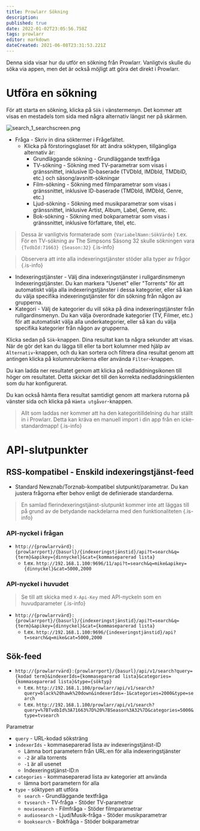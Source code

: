 ```yaml
---
title: Prowlarr Sökning
description: 
published: true
date: 2022-01-02T23:05:56.758Z
tags: prowlarr
editor: markdown
dateCreated: 2021-06-08T23:31:53.221Z
---
```


Denna sida visar hur du utför en sökning från Prowlarr. Vanligtvis skulle du söka via appen, men det är också möjligt att göra det direkt i Prowlarr.

# Utföra en sökning

För att starta en sökning, klicka på `Sök` i vänstermenyn. Det kommer att visas en mestadels tom sida med några alternativ längst ner på skärmen.

![search_1_searchscreen.png](/assets/prowlarr/search_1_searchscreen.png)

- Fråga - Skriv in dina söktermer i Frågefältet.
  - Klicka på förstoringsglaset för att ändra söktypen, tillgängliga alternativ är:
    - Grundläggande sökning - Grundläggande textfråga
    - TV-sökning - Sökning med TV-parametrar som visas i gränssnittet, inklusive ID-baserade (TVDbId, IMDbId, TMDbID, etc.) och säsong/avsnitt-sökningar
    - Film-sökning - Sökning med filmparametrar som visas i gränssnittet, inklusive ID-baserade (TMDbId, IMDbId, Genre, etc.)
    - Ljud-sökning - Sökning med musikparametrar som visas i gränssnittet, inklusive Artist, Album, Label, Genre, etc.
    - Bok-sökning - Sökning med bokparametrar som visas i gränssnittet, inklusive författare, titel, etc.

> Dessa är vanligtvis formaterade som `{VariabelNamn:SökVärde}` t.ex. För en TV-sökning av The Simpsons Säsong 32 skulle sökningen vara `{TvdbId:71663} {Season:32}`
{.is-info}

> Observera att inte alla indexeringstjänster stöder alla typer av frågor {.is-info}

- Indexeringstjänster - Välj dina indexeringstjänster i rullgardinsmenyn Indexeringstjänster. Du kan markera "Usenet" eller "Torrents" för att automatiskt välja alla indexeringstjänster i dessa kategorier, eller så kan du välja specifika indexeringstjänster för din sökning från någon av grupperna.
- Kategori - Välj de kategorier du vill söka på dina indexeringstjänster från rullgardinsmenyn. Du kan välja överordnade kategorier (TV, Filmer, etc.) för att automatiskt välja alla underkategorier, eller så kan du välja specifika kategorier från någon av grupperna.

Klicka sedan på `Sök`-knappen. Dina resultat kan ta några sekunder att visas. När de gör det kan du lägga till eller ta bort kolumner med hjälp av `Alternativ`-knappen, och du kan sortera och filtrera dina resultat genom att antingen klicka på kolumnrubrikerna eller använda `Filter`-knappen.

Du kan ladda ner resultatet genom att klicka på nedladdningsikonen till höger om resultatet. Detta skickar det till den korrekta nedladdningsklienten som du har konfigurerat.

Du kan också hämta flera resultat samtidigt genom att markera rutorna på vänster sida och klicka på `Hämta utgåvor`-knappen.

> Allt som laddas ner kommer att ha den kategoritilldelning du har ställt in i Prowlarr. Detta kan kräva en manuell import i din app från en icke-standardmapp! {.is-info}

# API-slutpunkter

## RSS-kompatibel - Enskild indexeringstjänst-feed

- Standard Newznab/Torznab-kompatibel slutpunkt/parametrar. Du kan justera frågorna efter behov enligt de definierade standarderna.

> En samlad flerindexeringstjänst-slutpunkt kommer inte att läggas till på grund av de betydande nackdelarna med den funktionaliteten {.is-info}

### API-nyckel i frågan

- `http://{prowlarrvärd}:{prowlarrport}/{basurl}/{indexeringstjänstid}/api?t=search&q={term}&apikey={dinnyckel}&cat={kommaseparerad lista}`
  - t.ex. `http://192.168.1.100:9696/11/api?t=search&q=mike&apikey={dinnyckel}&cat=5000,2000`

### API-nyckel i huvudet

> Se till att skicka med `X-Api-Key` med API-nyckeln som en huvudparameter {.is-info}

- `http://{prowlarrvärd}:{prowlarrport}/{basurl}/{indexeringstjänstid}/api?t=search&q={term}&apikey={dinnyckel}&cat={kommaseparerad lista}`
  - t.ex. `http://192.168.1.100:9696/{indexeringstjänstid}/api?t=search&q=mike&cat=5000,2000`

## Sök-feed

- `http://{prowlarrvärd}:{prowlarrport}/{basurl}/api/v1/search?query={kodad term}&indexerIds={kommaseparerad lista}&categories={kommaseparerad lista}&type={söktyp}`
  - t.ex. `http://192.168.1.100/prowlarr/api/v1/search?query=black%20hawk%20down&indexerIds=-1&categories=2000&type=search`
  - t.ex. `http://192.168.1.100/prowlarr/api/v1/search?query=%7BTvdbId%3A71663%7D%20%7BSeason%3A32%7D&categories=5000&type=tvsearch`

Parametrar

- `query` - URL-kodad söksträng
- `indexerIds` - kommaseparerad lista av indexeringstjänst-ID
  - Lämna bort parametern från URL:en för alla indexeringstjänster
  - `-2` är alla torrents
  - `-1` är all usenet
  - Indexeringstjänst-ID:n
- `categories` - kommaseparerad lista av kategorier att använda
  - lämna bort parametern för alla
- `type` - söktypen att utföra
  - `search` - Grundläggande textfråga
  - `tvsearch` - TV-fråga - Stöder TV-parametrar
  - `moviesearch` - Filmfråga - Stöder filmparametrar
  - `audiosearch` - Ljud/Musik-fråga - Stöder musikparametrar
  - `booksearch` - Bokfråga - Stöder bokparametrar